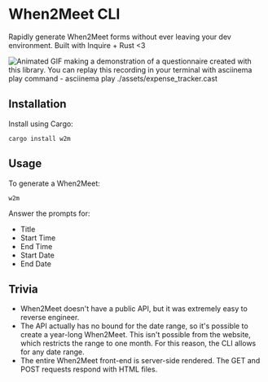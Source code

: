 # When2Meet CLI

Rapidly generate When2Meet forms without ever leaving your dev environment. Built with Inquire + Rust <3

![Animated GIF making a demonstration of a questionnaire created with this library. You can replay this recording in your terminal with asciinema play command - asciinema play ./assets/expense_tracker.cast](./demo/W2M%20Demo.gif)

## Installation
Install using Cargo:

```
cargo install w2m
```

## Usage
To generate a When2Meet:

```
w2m
```

Answer the prompts for:

- Title
- Start Time
- End Time
- Start Date
- End Date

## Trivia

- When2Meet doesn't have a public API, but it was extremely easy to reverse engineer.
- The API actually has no bound for the date range, so it's possible to create a year-long When2Meet. This isn't possible from the website, which restricts the range to one month. For this reason, the CLI allows for any date range.
- The entire When2Meet front-end is server-side rendered. The GET and POST requests respond with HTML files.
